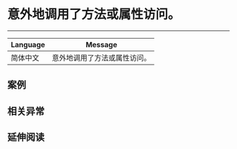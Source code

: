 
# 意外地调用了方法或属性访问。

----

| Language | Message                      |
|----------|------------------------------|
| 简体中文 | 意外地调用了方法或属性访问。 |

## 案例


## 相关异常


## 延伸阅读
